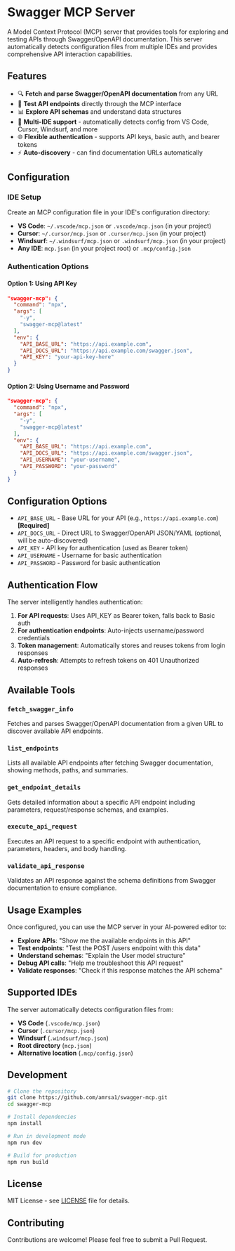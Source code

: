 # Swagger MCP Server

A Model Context Protocol (MCP) server that provides tools for exploring and testing APIs through Swagger/OpenAPI documentation. This server automatically detects configuration files from multiple IDEs and provides comprehensive API interaction capabilities.

## Features

- 🔍 **Fetch and parse Swagger/OpenAPI documentation** from any URL
- 🧪 **Test API endpoints** directly through the MCP interface  
- 📊 **Explore API schemas** and understand data structures
- 🔧 **Multi-IDE support** - automatically detects config from VS Code, Cursor, Windsurf, and more
- 🌐 **Flexible authentication** - supports API keys, basic auth, and bearer tokens
- ⚡ **Auto-discovery** - can find documentation URLs automatically

## Configuration

### IDE Setup

Create an MCP configuration file in your IDE's configuration directory:

- **VS Code**: `~/.vscode/mcp.json` or `.vscode/mcp.json` (in your project)
- **Cursor**: `~/.cursor/mcp.json` or `.cursor/mcp.json` (in your project)  
- **Windsurf**: `~/.windsurf/mcp.json` or `.windsurf/mcp.json` (in your project)
- **Any IDE**: `mcp.json` (in your project root) or `.mcp/config.json`

### Authentication Options

#### Option 1: Using API Key

```json
"swagger-mcp": {
  "command": "npx",
  "args": [
    "-y",
    "swagger-mcp@latest"
  ],
  "env": {
    "API_BASE_URL": "https://api.example.com",
    "API_DOCS_URL": "https://api.example.com/swagger.json",
    "API_KEY": "your-api-key-here"
  }
}
```

#### Option 2: Using Username and Password

```json
"swagger-mcp": {
  "command": "npx",
  "args": [
    "-y", 
    "swagger-mcp@latest"
  ],
  "env": {
    "API_BASE_URL": "https://api.example.com",
    "API_DOCS_URL": "https://api.example.com/swagger.json",
    "API_USERNAME": "your-username",
    "API_PASSWORD": "your-password"
  }
}
```

## Configuration Options

- `API_BASE_URL` - Base URL for your API (e.g., `https://api.example.com`) **[Required]**
- `API_DOCS_URL` - Direct URL to Swagger/OpenAPI JSON/YAML (optional, will be auto-discovered)
- `API_KEY` - API key for authentication (used as Bearer token)
- `API_USERNAME` - Username for basic authentication
- `API_PASSWORD` - Password for basic authentication

## Authentication Flow

The server intelligently handles authentication:

1. **For API requests**: Uses API_KEY as Bearer token, falls back to Basic auth
2. **For authentication endpoints**: Auto-injects username/password credentials
3. **Token management**: Automatically stores and reuses tokens from login responses
4. **Auto-refresh**: Attempts to refresh tokens on 401 Unauthorized responses

## Available Tools

### `fetch_swagger_info`
Fetches and parses Swagger/OpenAPI documentation from a given URL to discover available API endpoints.

### `list_endpoints`
Lists all available API endpoints after fetching Swagger documentation, showing methods, paths, and summaries.

### `get_endpoint_details`
Gets detailed information about a specific API endpoint including parameters, request/response schemas, and examples.

### `execute_api_request`
Executes an API request to a specific endpoint with authentication, parameters, headers, and body handling.

### `validate_api_response`
Validates an API response against the schema definitions from Swagger documentation to ensure compliance.

## Usage Examples

Once configured, you can use the MCP server in your AI-powered editor to:

- **Explore APIs**: "Show me the available endpoints in this API"
- **Test endpoints**: "Test the POST /users endpoint with this data"
- **Understand schemas**: "Explain the User model structure"
- **Debug API calls**: "Help me troubleshoot this API request"
- **Validate responses**: "Check if this response matches the API schema"

## Supported IDEs

The server automatically detects configuration files from:
- **VS Code** (`.vscode/mcp.json`)
- **Cursor** (`.cursor/mcp.json`)
- **Windsurf** (`.windsurf/mcp.json`)
- **Root directory** (`mcp.json`)
- **Alternative location** (`.mcp/config.json`)

## Development

```bash
# Clone the repository
git clone https://github.com/amrsa1/swagger-mcp.git
cd swagger-mcp

# Install dependencies
npm install

# Run in development mode
npm run dev

# Build for production
npm run build
```

## License

MIT License - see [LICENSE](LICENSE) file for details.

## Contributing

Contributions are welcome! Please feel free to submit a Pull Request.
